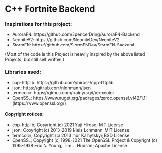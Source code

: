 # C++ Fortnite Backend

<!--### Feaures:
<ul>
<li> </li>
</ul>-->

### Inspirations for this project:
<ul>
<li>AuroraFN: https://github.com/SpencerDring/AuroraFN-Backend </li>
<li>NeoniteV2: https://github.com/NeoniteDev/NeoniteV2 </li>
<li>StormFN: https://github.com/StormFNDev/StormFN-Backend </li>
</ul>

(Most of the code in this Project is heavily inspired by the above listed Projects, but still self written.)

### Libraries used:
<ul>
<li>cpp-httplib: https://github.com/yhirose/cpp-httplib </li>
<li>json: https://github.com/nlohmann/json </li>
<li>termcolor: https://github.com/ikalnytskyi/termcolor </li>
<li>OpenSSL: https://www.nuget.org/packages/zeroc.openssl.v142/1.1.1 (https://www.openssl.org/) </li>
</ul>

#### Copyright notices:
<ul>
<li>cpp-httplib; Copyright (c) 2021 Yuji Hirose; MIT License</li>
<li>json; Copyright (c) 2013-2019 Niels Lohmann; MIT License</li>
<li>termcolor; Copyright (c) 2013 Ihor Kalnytskyi; BSD License</li>
<li>OpenSSL; Copyright (c) 1998-2021 The OpenSSL Project & Copyright (c) 1995-1998 Eric A. Young, Tim J. Hudson; Apache License</li>
</ul>